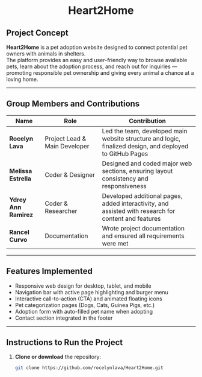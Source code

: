 <h1 align="center">Heart2Home</h1>

## Project Concept
**Heart2Home** is a pet adoption website designed to connect potential pet owners with animals in shelters.  
The platform provides an easy and user-friendly way to browse available pets, learn about the adoption process, and reach out for inquiries — promoting responsible pet ownership and giving every animal a chance at a loving home.

---

## Group Members and Contributions

| Name | Role | Contribution |
|------|------|---------------|
| **Rocelyn Lava** | Project Lead & Main Developer | Led the team, developed main website structure and logic, finalized design, and deployed to GitHub Pages |
| **Melissa Estrella** | Coder & Designer | Designed and coded major web sections, ensuring layout consistency and responsiveness |
| **Ydrey Ann Ramirez** | Coder & Researcher | Developed additional pages, added interactivity, and assisted with research for content and features |
| **Rancel Curvo** | Documentation | Wrote project documentation and ensured all requirements were met |

---

## Features Implemented
- Responsive web design for desktop, tablet, and mobile  
- Navigation bar with active page highlighting and burger menu  
- Interactive call-to-action (CTA) and animated floating icons  
- Pet categorization pages (Dogs, Cats, Guinea Pigs, etc.)  
- Adoption form with auto-filled pet name when adopting  
- Contact section integrated in the footer  

---

## Instructions to Run the Project
1. **Clone or download** the repository:
   ```bash
   git clone https://github.com/rocelynlava/Heart2Home.git
